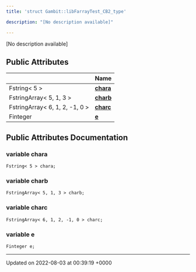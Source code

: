 ```yaml
---
title: 'struct Gambit::libFarrayTest_CB2_type'

description: "[No description available]"

---
```









[No description available]

## Public Attributes

|                | Name           |
| -------------- | -------------- |
| Fstring< 5 > | **[chara](/documentation/code/main/classes/structgambit_1_1libfarraytest__cb2__type/#variable-chara)**  |
| FstringArray< 5, 1, 3 > | **[charb](/documentation/code/main/classes/structgambit_1_1libfarraytest__cb2__type/#variable-charb)**  |
| FstringArray< 6, 1, 2, -1, 0 > | **[charc](/documentation/code/main/classes/structgambit_1_1libfarraytest__cb2__type/#variable-charc)**  |
| Finteger | **[e](/documentation/code/main/classes/structgambit_1_1libfarraytest__cb2__type/#variable-e)**  |

## Public Attributes Documentation

### variable chara

```
Fstring< 5 > chara;
```


### variable charb

```
FstringArray< 5, 1, 3 > charb;
```


### variable charc

```
FstringArray< 6, 1, 2, -1, 0 > charc;
```


### variable e

```
Finteger e;
```


-------------------------------

Updated on 2022-08-03 at 00:39:19 +0000